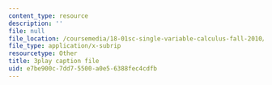 ```yaml
---
content_type: resource
description: ''
file: null
file_location: /coursemedia/18-01sc-single-variable-calculus-fall-2010/e7be900c7dd75500a0e56388fec4cdfb_-MI0b4h3rS0.vtt
file_type: application/x-subrip
resourcetype: Other
title: 3play caption file
uid: e7be900c-7dd7-5500-a0e5-6388fec4cdfb
---
```

